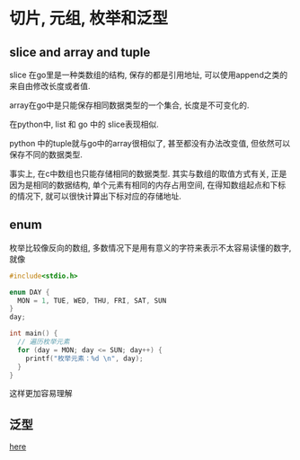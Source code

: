 # 切片, 元组, 枚举和泛型

## slice and array and tuple

slice 在go里是一种类数组的结构, 保存的都是引用地址, 可以使用append之类的来自由修改长度或者值.

array在go中是只能保存相同数据类型的一个集合, 长度是不可变化的.

在python中, list 和 go 中的 slice表现相似. 

python 中的tuple就与go中的array很相似了, 甚至都没有办法改变值, 但依然可以保存不同的数据类型.

事实上, 在c中数组也只能存储相同的数据类型. 其实与数组的取值方式有关, 正是因为是相同的数据结构, 单个元素有相同的内存占用空间, 在得知数组起点和下标的情况下, 就可以很快计算出下标对应的存储地址.

## enum

枚举比较像反向的数组, 多数情况下是用有意义的字符来表示不太容易读懂的数字, 就像

``` c
#include<stdio.h>

enum DAY {
  MON = 1, TUE, WED, THU, FRI, SAT, SUN
}
day;

int main() {
  // 遍历枚举元素
  for (day = MON; day <= SUN; day++) {
    printf("枚举元素：%d \n", day);
  }
}
```

这样更加容易理解

## 泛型

[here](../Others/2018-12-17_Generics[System].md)

